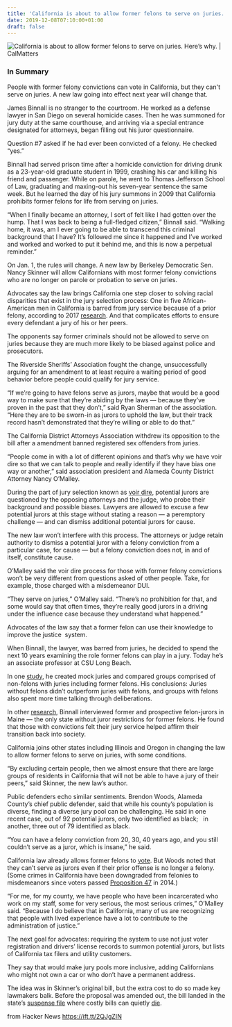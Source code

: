 ```yaml
---
title: 'California is about to allow former felons to serve on juries. Here’s why'
date: 2019-12-08T07:10:00+01:00
draft: false
---
```


![](https://calmatters.org/wp-content/uploads/sites/2/2019/11/112119_JamesBinnall_JB_01.jpg?fit=2000%2C1370 "California is about to allow former felons to serve on juries. Here’s why. | CalMatters")  

### In Summary

People with former felony convictions can vote in California, but they can't serve on juries. A new law going into effect next year will change that.  

  
James Binnall is no stranger to the courtroom. He worked as a defense lawyer in San Diego on several homicide cases. Then he was summoned for jury duty at the same courthouse, and arriving via a special entrance designated for attorneys, began filling out his juror questionnaire.   

Question #7 asked if he had ever been convicted of a felony. He checked “yes.”

Binnall had served prison time after a homicide conviction for driving drunk as a 23-year-old graduate student in 1999, crashing his car and killing his friend and passenger. While on parole, he went to Thomas Jefferson School of Law, graduating and maxing-out his seven-year sentence the same week. But he learned the day of his jury summons in 2009 that California prohibits former felons for life from serving on juries.

“When I finally became an attorney, I sort of felt like I had gotten over the hump. That I was back to being a full-fledged citizen,” Binnall said. “Walking home, it was, am I ever going to be able to transcend this criminal background that I have? It’s followed me since it happened and I’ve worked and worked and worked to put it behind me, and this is now a perpetual reminder.”

On Jan. 1, the rules will change. A new law by Berkeley Democratic Sen. Nancy Skinner will allow Californians with most former felony convictions who are no longer on parole or probation to serve on juries.  

Advocates say the law brings California one step closer to solving racial disparities that exist in the jury selection process: One in five African-American men in California is barred from jury service because of a prior felony, according to 2017 [research](https://news.uga.edu/total-us-population-with-felony-convictions/). And that complicates efforts to ensure every defendant a jury of his or her peers.  

The opponents say former criminals should not be allowed to serve on juries because they are much more likely to be biased against police and prosecutors.

The Riverside Sheriffs’ Association fought the change, unsuccessfully arguing for an amendment to at least require a waiting period of good behavior before people could qualify for jury service.

“If we’re going to have felons serve as jurors, maybe that would be a good way to make sure that they’re abiding by the laws — because they’ve proven in the past that they don’t,” said Ryan Sherman of the association. “Here they are to be sworn-in as jurors to uphold the law, but their track record hasn’t demonstrated that they’re willing or able to do that.” 

The California District Attorneys Association withdrew its opposition to the bill after a amendment banned registered sex offenders from juries.   

“People come in with a lot of different opinions and that’s why we have voir dire so that we can talk to people and really identify if they have bias one way or another,” said association president and Alameda County District Attorney Nancy O’Malley.  

During the part of jury selection known as [voir dire](https://dictionary.law.com/Default.aspx?selected=2229), potential jurors are questioned by the opposing attorneys and the judge, who probe their background and possible biases. Lawyers are allowed to excuse a few potential jurors at this stage without stating a reason — a peremptory challenge — and can dismiss additional potential jurors for cause.

The new law won’t interfere with this process. The attorneys or judge retain authority to dismiss a potential juror with a felony conviction from a particular case, for cause — but a felony conviction does not, in and of itself, constitute cause.

O’Malley said the voir dire process for those with former felony convictions won’t be very different from questions asked of other people. Take, for example, those charged with a misdemeanor DUI.

“They serve on juries,” O’Malley said. “There’s no prohibition for that, and some would say that often times, they’re really good jurors in a driving under the influence case because they understand what happened.”

Advocates of the law say that a former felon can use their knowledge to improve the justice  system.

When Binnall, the lawyer, was barred from juries, he decided to spend the next 10 years examining the role former felons can play in a jury. Today he’s an associate professor at CSU Long Beach.   

In one [study](http://www.ncsc-jurystudies.org/~/media/Microsites/Files/CJS/Jury%20News/JuryNews31-1_ConvictedFelons.ashx), he created mock juries and compared groups comprised of non-felons with juries including former felons. His conclusions: Juries without felons didn’t outperform juries with felons, and groups with felons also spent more time talking through deliberations.         

In other [research](https://onlinelibrary.wiley.com/doi/full/10.1111/lsi.12317), Binnall interviewed former and prospective felon-jurors in Maine — the only state without juror restrictions for former felons. He found that those with convictions felt their jury service helped affirm their transition back into society.  

California joins other states including Illinois and Oregon in changing the law to allow former felons to serve on juries, with some conditions.

“By excluding certain people, then we almost ensure that there are large groups of residents in California that will not be able to have a jury of their peers,” said Skinner, the new law’s author.  

Public defenders echo similar sentiments. Brendon Woods, Alameda County’s chief public defender, said that while his county’s population is diverse, finding a diverse jury pool can be challenging. He said in one recent case, out of 92 potential jurors, only two identified as black;   in another, three out of 79 identified as black.

“You can have a felony conviction from 20, 30, 40 years ago, and you still couldn’t serve as a juror, which is insane,” he said.

California law already allows former felons to [vote](https://www.sos.ca.gov/elections/voting-resources/voting-california/who-can-vote-california/voting-rights-californians/). But Woods noted that they can’t serve as jurors even if their prior offense is no longer a felony. (Some crimes in California have been downgraded from felonies to misdemeanors since voters passed [Proposition 47](https://www.courts.ca.gov/prop47.htm) in 2014.) 

“For me, for my county, we have people who have been incarcerated who work on my staff, some for very serious, the most serious crimes,” O’Malley said. “Because I do believe that in California, many of us are recognizing that people with lived experience have a lot to contribute to the administration of justice.”

The next goal for advocates: requiring the system to use not just voter registration and drivers’ license records to summon potential jurors, but lists of California tax filers and utility customers.

They say that would make jury pools more inclusive, adding Californians who might not own a car or who don’t have a permanent address.  

The idea was in Skinner’s original bill, but the extra cost to do so made key lawmakers balk. Before the proposal was amended out, the bill landed in the state’s [suspense file](https://calmatters.org/politics/2017/09/capitol-suspense-california-bills-vanish-almost-without-trace/) where costly bills can quietly [die](https://calmatters.org/explainers/death-watch-the-bill-killer-is-in-the-house/). 

  
  
from Hacker News https://ift.tt/2QJgZIN